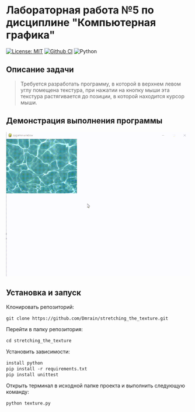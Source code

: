 # Лабораторная работа №5 по дисциплине "Компьютерная графика"

[![License: MIT ](https://img.shields.io/badge/License-MIT-purple.svg)](https://opensource.org/licenses/MIT)
[![Github CI](https://github.com/Dmrain/stretching_the_texture/actions/workflows/ci.yml/badge.svg)](https://github.com/Dmrain/stretching_the_texture/actions/workflows/ci.yml)
![Python](https://img.shields.io/badge/Python-3.10.11-yellow)

## Описание задачи
> Требуется разработать программу, в которой в верхнем левом углу помещена текстура, при 
нажатии на кнопку мыши эта текстура растягивается до позиции, в которой находится 
курсор мыши.
> 
## Демонстрация выполнения программы

![GIF](https://github.com/Dmrain/stretching_the_texture/blob/master/gif%26img/gifka.gif)
## Установка и запуск

Клонировать репозиторий:

    git clone https://github.com/Dmrain/stretching_the_texture.git

Перейти в папку репозитория:

    cd stretching_the_texture

Установить зависимости:

    install python
    pip install -r requirements.txt
    pip install unittest

Открыть терминал в исходной папке проекта и выполнить следующую команду:
    
    python texture.py
